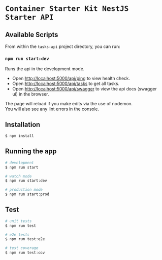 # `Container Starter Kit NestJS Starter API`

## Available Scripts

From within the `tasks-api` project directory, you can run:

### `npm run start:dev`

Runs the api in the development mode.<br />
* Open [http://localhost:5000/api/ping](http://localhost:5000/api/ping) to view health check.
* Open [http://localhost:5000/api/tasks](http://localhost:5000/api/tasks) to get all tasks.
* Open [http://localhost:5000/api/swagger](http://localhost:5000/api/swagger) to view the api docs (swagger ui) in the browser.

The page will reload if you make edits via the use of nodemon.<br />
You will also see any lint errors in the console.

## Installation

```bash
$ npm install
```

## Running the app

```bash
# development
$ npm run start

# watch mode
$ npm run start:dev

# production mode
$ npm run start:prod
```

## Test

```bash
# unit tests
$ npm run test

# e2e tests
$ npm run test:e2e

# test coverage
$ npm run test:cov
```
